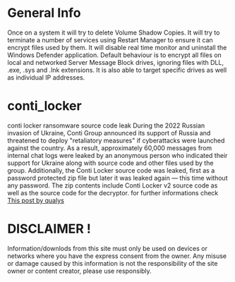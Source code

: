 # General Info
Once on a system it will try to delete Volume Shadow Copies. It will try to terminate a number of services using Restart Manager to ensure it can encrypt files used by them. It will disable real time monitor and uninstall the Windows Defender application. Default behaviour is to encrypt all files on local and networked Server Message Block drives, ignoring files with DLL, .exe, .sys and .lnk extensions. It is also able to target specific drives as well as individual IP addresses.
# conti_locker
conti locker ransomware source code leak
During the 2022 Russian invasion of Ukraine, Conti Group announced its support of Russia and threatened to deploy "retaliatory measures" if cyberattacks were launched against the country. As a result, approximately 60,000 messages from internal chat logs were leaked by an anonymous person who indicated their support for Ukraine along with source code and other files used by the group.
Additionally, the Conti Locker source code was leaked, first as a password protected zip file but later it was leaked again — this time without any password.
The zip contents include Conti Locker v2 source code as well as the source code for the decryptor.
for further informations check 
<a href="https://blog.qualys.com/vulnerabilities-threat-research/2021/11/18/conti-ransomware">This post by qualys</a>
# DISCLAIMER !
Information/downlods from this site must only be used on devices or networks where you have the express consent from the owner. Any misuse or damage caused by this information is not the responsibility of the site owner or content creator, please use responsibly.
